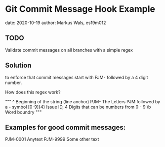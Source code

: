 # Git Commit Message Hook Example
date: 2020-10-19
author: Markus Wals, es19m012

## TODO 
Validate commit messages on all branches with a simple regex

## Solution
to enforce that commit messages start with PJM- followed by a 4 digit number.

How does this regex work?

"""
^             Beginning of the string (line anchor)
PJM-          The Letters PJM followed by a - symbol
[0-9]{4}      Issue ID, 4 Digits that can be numbers from 0 - 9
\b            Word boundry
"""

## Examples for good commit messages:
PJM-0001 Anytext
PJM-9999 Some other text
